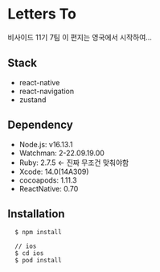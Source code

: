 # Letters To

비사이드 11기 7팀
이 편지는 영국에서 시작하여...

## Stack

- react-native
- react-navigation
- zustand

## Dependency

- Node.js: v16.13.1
- Watchman: 2-22.09.19.00
- Ruby: 2.7.5 <- 진짜 무조건 맞춰야함
- Xcode: 14.0(14A309)
- cocoapods: 1.11.3
- ReactNative: 0.70

## Installation

```
  $ npm install
  
  // ios
  $ cd ios
  $ pod install
```
